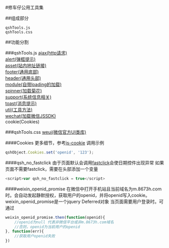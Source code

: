 #修车仔公用工具集

##组成部分
```
qshTools.js
qshTools.css
```

##功能分割

###qshTools.js
[ajax(http请求)](./src/ajax/)<br>
[alert(弹框提示)](./src/alert/)<br>
[asset(站内地址链接)](./src/asset/)<br>
[footer(通用底部)](./src/footer/)<br>
[header(通用头部)](./src/header/)<br>
[module(自带loading的加载)](./src/module/)<br>
[spinner(加载菊花)](./src/spinner/)<br>
[support(系统信息相关)](./src/support/)<br>
[toast(消息提示)](./src/toast/)<br>
[util(工具方法)](./src/util/)<br>
[wechat(加载微信JSSDK)](./src/wechat/)<br>
cookie(Cookies)


###qshTools.css
[weui(微信官方UI类库)](https://github.com/weui/weui)


####Cookies
更多细节，参考[js-cookie](https://github.com/js-cookie/js-cookie)
调用示例
```javascript
qshObject.Cookies.set('openid', '123');
```

####qsh_no_fastclick
由于页面默认会调用[fastclick](https://github.com/ftlabs/fastclick)会使日期控件出现异常
如果页面不需要fastclick，需要在头部添加一个变量
```js
<script>var qsh_no_fastclick = true</script>
```


####weixin_openid_promise
在微信中打开手机站且当前域名为m.8673h.com时。会自动发起静默授权，获取用户的openid，并将openid写入cookie。
weixin_openid_promise是一个jquery Deferred对象
当页面需要用户登录时。可通过
```js
weixin_openid_promise.then(function(openid){
    //openid为null 代表非微信平台或非m.8673h.com域名
    //否则，openid为当前用户的openid
}, function(err){
    //获取用户openid失败
})
```